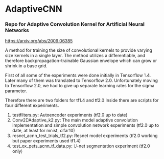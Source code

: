 # AdaptiveCNN
### Repo for Adaptive Convolution Kernel for Artificial Neural Networks

https://arxiv.org/abs/2009.06385

A method for training the size of convolutional kernels to provide varying 
size kernels in a single layer. 
The method utilizes a differentiable, and therefore backpropagation-trainable 
Gaussian envelope which can grow or shrink in a base grid.

First of all some of the experiments were done initially in Tensorflow 1.4.
Later many of them was translated to Tensorflow 2.0.
Unfortunately moving to Tensorflow 2.0, we had to give up separate learning rates 
for the sigma parameter.

Therefore there are two folders for tf1.4 and tf2.0
Inside there are scripts for four different experiments. 

1) testfilters.py: Autoencoder experiments (tf2.0 up to date)
2) Conv2DAdaptive_k2.py: The main model adaptive convolution 
implementation and simple convolution network experiments (tf2.0 up to date, at least for mnist, cifar10)
3) resnet_acnn_test_trials_tf2.py: Resnet model experiments (tf2.0 working but paper experiments used tf1.4)
4) test_ox_pets_acnn_tf_data.py: U-net segmentation experiment (tf2.0 only)





